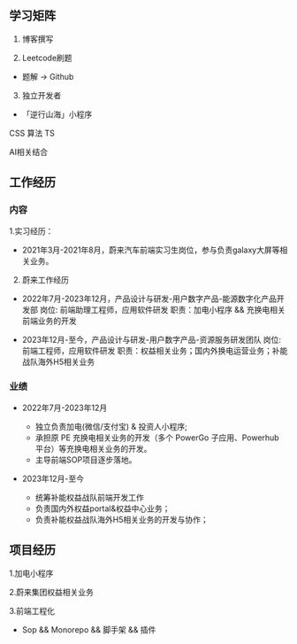 ## 学习矩阵

1. 博客撰写
   
2. Leetcode刷题
  - 题解 -> Github

3. 独立开发者
  - 「逆行山海」小程序


CSS 算法 TS

AI相关结合



## 工作经历

### 内容
1.实习经历：
  - 2021年3月-2021年8月，蔚来汽车前端实习生岗位，参与负责galaxy大屏等相关业务。
2. 蔚来工作经历
  - 2022年7月-2023年12月，产品设计与研发-用户数字产品-能源数字化产品开发部
  岗位: 前端助理工程师，应用软件研发
  职责：加电小程序 && 充换电相关前端业务的开发

  - 2023年12月-至今，产品设计与研发-用户数字产品-资源服务研发团队
  岗位: 前端工程师，应用软件研发
  职责：权益相关业务；国内外换电运营业务；补能战队海外H5相关业务


### 业绩
- 2022年7月-2023年12月
    - 独立负责加电(微信/支付宝) & 投资人小程序;
    - 承担原 PE 充换电相关业务的开发（多个 PowerGo 子应用、Powerhub 平台）等充换电相关业务的开发。
    - 主导前端SOP项目逐步落地。


- 2023年12月-至今
    - 统筹补能权益战队前端开发工作
    - 负责国内外权益portal&权益中心业务；
    - 负责补能权益战队海外H5相关业务的开发与协作；


## 项目经历

1.加电小程序

2.蔚来集团权益相关业务

3.前端工程化
- Sop && Monorepo && 脚手架 && 插件